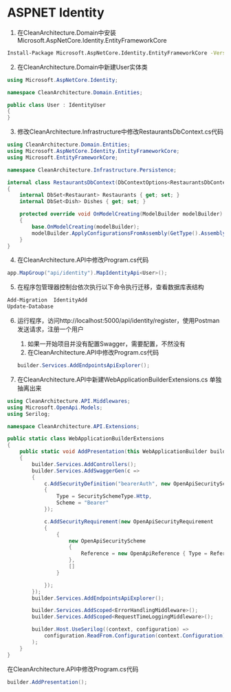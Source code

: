 # ASPNET Identity  

1. 在CleanArchitecture.Domain中安装Microsoft.AspNetCore.Identity.EntityFrameworkCore
```bash  
Install-Package Microsoft.AspNetCore.Identity.EntityFrameworkCore -Version 9.0.1  
```  
2. 在CleanArchitecture.Domain中新建User实体类  
```csharp  
using Microsoft.AspNetCore.Identity;

namespace CleanArchitecture.Domain.Entities;

public class User : IdentityUser
{
}
```  
3. 修改CleanArchitecture.Infrastructure中修改RestaurantsDbContext.cs代码  
```csharp  
using CleanArchitecture.Domain.Entities;
using Microsoft.AspNetCore.Identity.EntityFrameworkCore;
using Microsoft.EntityFrameworkCore;

namespace CleanArchitecture.Infrastructure.Persistence;

internal class RestaurantsDbContext(DbContextOptions<RestaurantsDbContext> options) : IdentityDbContext<User>(options)
{
    internal DbSet<Restaurant> Restaurants { get; set; }
    internal DbSet<Dish> Dishes { get; set; }

    protected override void OnModelCreating(ModelBuilder modelBuilder)
    {
        base.OnModelCreating(modelBuilder);
        modelBuilder.ApplyConfigurationsFromAssembly(GetType().Assembly);
    }
}
```  
4. 在CleanArchitecture.API中修改Program.cs代码  
```csharp  
app.MapGroup("api/identity").MapIdentityApi<User>();
```  
5. 在程序包管理器控制台依次执行以下命令执行迁移，查看数据库表结构  
```bash  
Add-Migration  IdentityAdd  
Update-Database  
```  
6. 运行程序，访问http://localhost:5000/api/identity/register，使用Postman发送请求，注册一个用户   
   1. 如果一开始项目并没有配置Swagger，需要配置，不然没有  
   2. 在CleanArchitecture.API中修改Program.cs代码   
   ```csharp   
   builder.Services.AddEndpointsApiExplorer();
   ```  

7. 在CleanArchitecture.API中新建WebApplicationBuilderExtensions.cs
单独抽离出来  
```csharp   
using CleanArchitecture.API.Middlewares;
using Microsoft.OpenApi.Models;
using Serilog;

namespace CleanArchitecture.API.Extensions;

public static class WebApplicationBuilderExtensions
{
    public static void AddPresentation(this WebApplicationBuilder builder)
    {
        builder.Services.AddControllers();
        builder.Services.AddSwaggerGen(c =>
        {
            c.AddSecurityDefinition("bearerAuth", new OpenApiSecurityScheme
            {
                Type = SecuritySchemeType.Http,
                Scheme = "Bearer"
            });

            c.AddSecurityRequirement(new OpenApiSecurityRequirement
            {
                {
                    new OpenApiSecurityScheme
                    {
                        Reference = new OpenApiReference { Type = ReferenceType.SecurityScheme, Id = "bearerAuth"}
                    },
                    []
                }

            });
        });
        builder.Services.AddEndpointsApiExplorer();

        builder.Services.AddScoped<ErrorHandlingMiddleware>();
        builder.Services.AddScoped<RequestTimeLoggingMiddleware>();

        builder.Host.UseSerilog((context, configuration) =>
            configuration.ReadFrom.Configuration(context.Configuration)
        );
    }
}
```  
在CleanArchitecture.API中修改Program.cs代码   
```csharp   
builder.AddPresentation();
```  